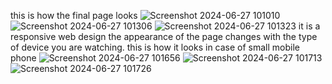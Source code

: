 this is how the final page looks
![Screenshot 2024-06-27 101010](https://github.com/saiphanidhar2003/portfolio/assets/110330228/3f33c27f-4503-4c3c-b49f-2517803a9033)
![Screenshot 2024-06-27 101306](https://github.com/saiphanidhar2003/portfolio/assets/110330228/62361294-416d-40ca-b1d8-a70d05f9ac0a)
![Screenshot 2024-06-27 101323](https://github.com/saiphanidhar2003/portfolio/assets/110330228/1ef612c7-e3db-4c1e-b065-5d6c915f3acf)
it is a responsive web design the appearance of the page changes with the type of device you are watching.
this is how it looks in case of small mobile phone
![Screenshot 2024-06-27 101656](https://github.com/saiphanidhar2003/portfolio/assets/110330228/ccfda45e-ff7e-4360-8640-3c05e249a5a1)
![Screenshot 2024-06-27 101713](https://github.com/saiphanidhar2003/portfolio/assets/110330228/31f49abb-bf82-49d0-9f68-dd61001faa90)
![Screenshot 2024-06-27 101726](https://github.com/saiphanidhar2003/portfolio/assets/110330228/712e40fa-cc6b-4403-896d-d52db93f1b48)
